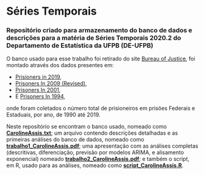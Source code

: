 # Séries Temporais

### Repositório criado para armazenamento do banco de dados e descrições para a matéria de **Séries Temporais 2020.2** do Departamento de Estatística da UFPB (DE-UFPB)

O banco usado para esse trabalho foi retirado do site [Bureau of Justice](https://www.bjs.gov/index.cfm?ty=pbse&sid=40), foi montado através dos dados presentes em:
- [Prisioners in 2019](https://www.bjs.gov/index.cfm?ty=pbdetail&iid=7106),
- [Prisoners In 2009 (Revised)](https://www.bjs.gov/index.cfm?ty=pbdetail&iid=2232),
- [Prisoners In 2001](https://www.bjs.gov/index.cfm?ty=pbdetail&iid=926),
- E [Prisoners In 1994](https://www.bjs.gov/index.cfm?ty=pbdetail&iid=1280),

onde foram coletados o número total de prisioneiros em prisões Federais e Estaduais, por ano, de 1990 até 2019. 

Neste repositório se encontram o banco usado, nomeado como [**CarolineAssis.txt**](https://github.com/cahssis/ST/blob/main/CarolineAssis.txt); um arquivo contendo descrições detalhadas e as primeiras análises do banco de dados, nomeado como [**trabalho1_CarolineAssis.pdf**](https://github.com/cahssis/ST/blob/main/tabalho1_CarolineAssis.pdf); uma apresentação com as análises completas (descritivas, diferenciação, previsão por modelos ARIMA, e alisamento exponencial) nomeado [**trabalho2_CarolineAssis.pdf**](https://github.com/cahssis/ST/blob/main/trabalho2_CarolineAssis.pdf); e também o script, em R, usado para as análises, nomeado como [**script_CarolineAssis.R**](https://github.com/cahssis/ST/blob/main/script_CarolineAssis.R).
